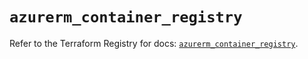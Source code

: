 # `azurerm_container_registry`

Refer to the Terraform Registry for docs: [`azurerm_container_registry`](https://registry.terraform.io/providers/hashicorp/azurerm/2.99.0/docs/resources/container_registry).
